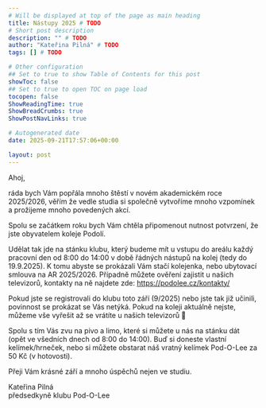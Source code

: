 ```yaml
---
# Will be displayed at top of the page as main heading
title: Nástupy 2025 # TODO
# Short post description
description: "" # TODO
author: "Kateřina Pilná" # TODO
tags: [] # TODO

# Other configuration
## Set to true to show Table of Contents for this post
showToc: false
## Set to true to open TOC on page load
tocopen: false
ShowReadingTime: true
ShowBreadCrumbs: true
ShowPostNavLinks: true

# Autogenerated date
date: 2025-09-21T17:57:06+00:00

layout: post
---
```


<!-- Write page contents here -->
<!-- Use Markdown syntax: https://www.markdownguide.org/basic-syntax -->

Ahoj, 

ráda bych Vám popřála mnoho štěstí v novém akademickém roce 2025/2026, věřím že vedle studia si společně vytvoříme mnoho vzpomínek a prožijeme mnoho povedených akcí.

Spolu se začátkem roku bych Vám chtěla připomenout nutnost potvrzení, že jste obyvatelem koleje Podolí.

Udělat tak jde na stánku klubu, který budeme mít u vstupu do areálu každý pracovní den od 8:00 do 14:00 v době řádných nástupů na kolej (tedy do 19.9.2025). K tomu abyste se prokázali Vám stačí kolejenka, nebo ubytovací smlouva na AR 2025/2026. Případně můžete ověření zajistit u našich televizorů, kontakty na ně najdete zde: https://podolee.cz/kontakty/ 

Pokud jste se registrovali do klubu toto září (9/2025) nebo jste tak již učinili, povinnost se prokázat se Vás netýká. Pokud na koleji aktuálně nejste, můžeme vše vyřešit až se vrátíte u našich televizorů 🙂 

Spolu s tím Vás zvu na pivo a limo, které si můžete u nás na stánku dát (opět ve všedních dnech od 8:00 do 14:00). Buď si doneste vlastní kelímek/hrneček, nebo si můžete obstarat náš vratný kelímek Pod-O-Lee za 50 Kč (v hotovosti). 

Přeji Vám krásné září a mnoho úspěchů nejen ve studiu.

Kateřina Pilná  
předsedkyně klubu Pod-O-Lee
